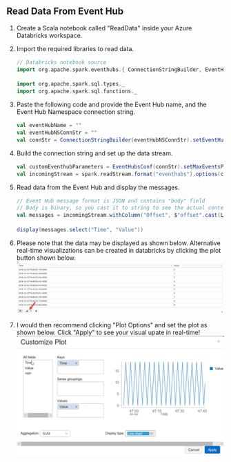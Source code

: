 ## Read Data From Event Hub

1. Create a Scala notebook called "ReadData" inside your Azure Databricks workspace. 

1. Import the required libraries to read data. 
    ```scala
    // Databricks notebook source
    import org.apache.spark.eventhubs.{ ConnectionStringBuilder, EventHubsConf, EventPosition }

    import org.apache.spark.sql.types._
    import org.apache.spark.sql.functions._
    ```

1. Paste the following code and provide the Event Hub name, and the Event Hub Namespace connection string. 
    ``` scala 
    val eventHubName = ""
    val eventHubNSConnStr = ""
    val connStr = ConnectionStringBuilder(eventHubNSConnStr).setEventHubName(eventHubName).build 
    ```

1. Build the connection string and set up the data stream. 
    ```scala
    val customEventhubParameters = EventHubsConf(connStr).setMaxEventsPerTrigger(5)
    val incomingStream = spark.readStream.format("eventhubs").options(customEventhubParameters.toMap).load()
    ```

1. Read data from the Event Hub and display the messages. 
    ```scala
    // Event Hub message format is JSON and contains "body" field
    // Body is binary, so you cast it to string to see the actual content of the message
    val messages = incomingStream.withColumn("Offset", $"offset".cast(LongType)).withColumn("Time", $"enqueuedTime".cast(TimestampType)).withColumn("Timestamp", $"enqueuedTime".cast(LongType)).withColumn("Value", $"body".cast(StringType).cast(LongType)).select("Offset", "Time", "Timestamp", "Value")

    display(messages.select("Time", "Value"))
    ```

1. Please note that the data may be displayed as shown below. Alternative real-time visualizations can be created in databricks by clicking the plot button shown below.   
![](./imgs/05_databricks_visual.png)

1. I would then recommend clicking "Plot Options" and set the plot as shown below. Click "Apply" to see your visual upate in real-time!
![](./imgs/06_customized_plot.png)